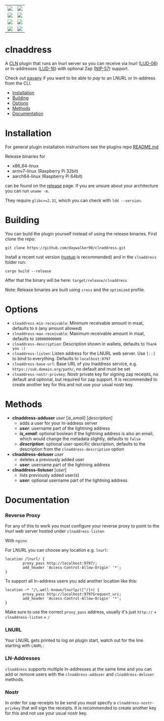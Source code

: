 <table border="0">
  <tr>
    <td>
      <a href="https://github.com/daywalker90/clnaddress/actions/workflows/latest_v24.08.yml">
        <img src="https://github.com/daywalker90/clnaddress/actions/workflows/latest_v24.08.yml/badge.svg?branch=main">
      </a>
    </td>
    <td>
      <a href="https://github.com/daywalker90/clnaddress/actions/workflows/main_v24.08.yml">
        <img src="https://github.com/daywalker90/clnaddress/actions/workflows/main_v24.08.yml/badge.svg?branch=main">
      </a>
    </td>
  </tr>
  <tr>
    <td>
      <a href="https://github.com/daywalker90/clnaddress/actions/workflows/latest_v24.11.yml">
        <img src="https://github.com/daywalker90/clnaddress/actions/workflows/latest_v24.11.yml/badge.svg?branch=main">
      </a>
    </td>
    <td>
      <a href="https://github.com/daywalker90/clnaddress/actions/workflows/main_v24.11.yml">
        <img src="https://github.com/daywalker90/clnaddress/actions/workflows/main_v24.11.yml/badge.svg?branch=main">
      </a>
    </td>
  </tr>
  <tr>
    <td>
      <a href="https://github.com/daywalker90/clnaddress/actions/workflows/latest_v25.02.yml">
        <img src="https://github.com/daywalker90/clnaddress/actions/workflows/latest_v25.02.yml/badge.svg?branch=main">
      </a>
    </td>
    <td>
      <a href="https://github.com/daywalker90/clnaddress/actions/workflows/main_v25.02.yml">
        <img src="https://github.com/daywalker90/clnaddress/actions/workflows/main_v25.02.yml/badge.svg?branch=main">
      </a>
    </td>
  </tr>
  <tr>
    <td>
      <a href="https://github.com/daywalker90/clnaddress/actions/workflows/latest_v25.05.yml">
        <img src="https://github.com/daywalker90/clnaddress/actions/workflows/latest_v25.05.yml/badge.svg?branch=main">
      </a>
    </td>
    <td>
      <a href="https://github.com/daywalker90/clnaddress/actions/workflows/main_v25.05.yml">
        <img src="https://github.com/daywalker90/clnaddress/actions/workflows/main_v25.05.yml/badge.svg?branch=main">
      </a>
    </td>
  </tr>
</table>

# clnaddress
A [CLN](https://github.com/ElementsProject/lightning) plugin that runs an lnurl server so you can receive via lnurl ([LUD-06](https://github.com/lnurl/luds/blob/luds/06.md)) or ln-addresses ([LUD-16](https://github.com/lnurl/luds/blob/luds/16.md)) with optional Zap ([NIP-57](https://github.com/nostr-protocol/nips/blob/master/57.md)) support.

Check out [payany](https://github.com/daywalker90/payany) if you want to be able to *pay* to an LNURL or ln-address from the CLI.


* [Installation](#installation)
* [Building](#building)
* [Options](#options)
* [Methods](#methods)
* [Documentation](#documentation)

# Installation
For general plugin installation instructions see the plugins repo [README.md](https://github.com/lightningd/plugins/blob/master/README.md#Installation)

Release binaries for
* x86_64-linux
* armv7-linux (Raspberry Pi 32bit)
* aarch64-linux (Raspberry Pi 64bit)

can be found on the [release](https://github.com/daywalker90/clnaddress/releases) page. If you are unsure about your architecture you can run ``uname -m``.

They require ``glibc>=2.31``, which you can check with ``ldd --version``.

# Building
You can build the plugin yourself instead of using the release binaries.
First clone the repo:

```
git clone https://github.com/daywalker90/clnaddress.git
```

Install a recent rust version ([rustup](https://rustup.rs/) is recommended) and in the ``clnaddress`` folder run:

```
cargo build --release
```

After that the binary will be here: ``target/release/clnaddress``

Note: Release binaries are built using ``cross`` and the ``optimized`` profile.


# Options
- ``clnaddress-min-receivable``: Minimum receivable amount in msat, defaults to ``0`` (any amount allowed)
- ``clnaddress-max-receivable``: Maximum receivable amount in msat, defaults to ``100000000000``
- ``clnaddress-description``: Description shown in wallets, defaults to ``Thank you :)``
- ``clnaddress-listen``: Listen address for the LNURL web server. Use ``[::]`` to bind to everything. Defaults to ``localhost:9797``
- ``clnaddress-base-url``: Base URL of you lnaddress service, e.g. ``https://sub.domain.org/path/``, no default and must be set
- ``clnaddress-nostr-privkey``: Nostr private key for signing zap receipts, no default and optional, but required for zap support. It is recommended to create another key for this and not use your usual nostr key.

# Methods
* **clnaddress-adduser** *user* [*is_email*] [*description*]
     * adds a user for your ln-address server
     * ***user***: username part of the lightning address
     * ***is_email***: optional boolean if the lightning address is also an email, which would change the metadata slightly, defaults to ``false``
     * ***description***: optional user-specific description, defaults to the description from the ``clnaddress-description`` option
* **clnaddress-deluser** *user*
     * deletes a previously added user
     * ***user***: username part of the lightning address
* **clnaddress-listuser** [*user*]
     * lists previously added user(s)
     * ***user***: optional username part of the lightning address

# Documentation

### Reverse Proxy
For any of this to work you must configure your reverse proxy to point to the lnurl web server hosted under ``clnaddress-listen``

With ``nginx``:

For LNURL you can choose any location e.g. ``lnurl``:
```
location /lnurl/ {
        proxy_pass http://localhost:9797/;
        add_header 'Access-Control-Allow-Origin' '*';
}
```
To support all ln-address users you add another location like this:
```
location ~* ^/\.well-known/lnurlp/([^/]+) {
        proxy_pass http://localhost:9797$request_uri;
        add_header 'Access-Control-Allow-Origin' '*';
}
```
Make sure to use the correct ``proxy_pass`` address, usually it's just ``http://`` + ``clnaddress-listen`` + ``/``

### LNURL
Your LNURL gets printed to log on plugin start, watch out for the line starting with ``LNURL:``

### LN-Addresses
``clnaddress`` supports multiple ln-addresses at the same time and you can add or remove users with the ``clnaddress-adduser`` and ``clnaddress-deluser`` methods.

### Nostr
In order for zap receipts to be send you must specify a ``clnaddress-nostr-privkey`` that will sign the receipts. It is recommended to create another key for this and not use your usual nostr key.


